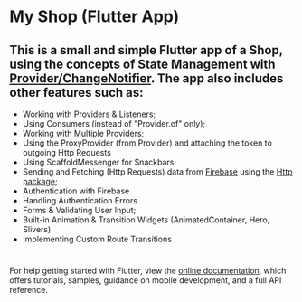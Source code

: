 # My Shop (Flutter App)

## This is a small and simple Flutter app of a Shop, using the concepts of State Management with [Provider/ChangeNotifier](https://pub.dev/packages/provider). The app also includes other features such as:

- Working with Providers & Listeners;
- Using Consumers (instead of "Provider.of" only);
- Working with Multiple Providers;
- Using the ProxyProvider (from Provider) and attaching the token to outgoing Http Requests
- Using ScaffoldMessenger for Snackbars;
- Sending and Fetching (Http Requests) data from [Firebase](https://firebase.google.com/) using the [Http package](https://pub.dev/packages/http);
- Authentication with Firebase
- Handling Authentication Errors
- Forms & Validating User Input;
- Built-in Animation & Transition Widgets (AnimatedContainer, Hero, Slivers)
- Implementing Custom Route Transitions

#

For help getting started with Flutter, view the
[online documentation](https://flutter.dev/docs), which offers tutorials,
samples, guidance on mobile development, and a full API reference.

#
